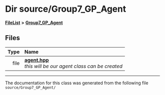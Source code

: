

# Dir source/Group7\_GP\_Agent



[**FileList**](files.md) **>** [**Group7\_GP\_Agent**](dir_2917a1bbf314837e5575b308b680803f.md)












## Files

| Type | Name |
| ---: | :--- |
| file | [**agent.hpp**](agent_8hpp.md) <br>_this will be our agent class can be created_  |



























































------------------------------
The documentation for this class was generated from the following file `source/Group7_GP_Agent/`


